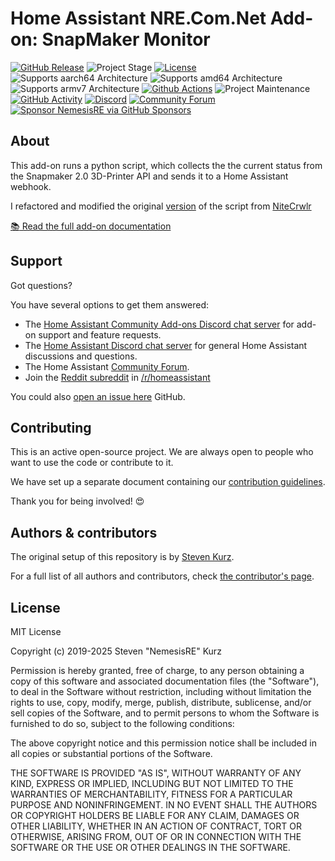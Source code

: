 # Home Assistant NRE.Com.Net Add-on: SnapMaker Monitor

[![GitHub Release][releases-shield]][releases] ![Project Stage][project-stage-shield] [![License][license-shield]](LICENSE.md)
![Supports aarch64 Architecture][aarch64-shield] ![Supports amd64 Architecture][amd64-shield] ![Supports armv7 Architecture][armv7-shield]
[![Github Actions][github-actions-shield]][github-actions] ![Project Maintenance][maintenance-shield] [![GitHub Activity][commits-shield]][commits]
[![Discord][discord-shield]][discord] [![Community Forum][forum-shield]][forum]
[![Sponsor NemesisRE via GitHub Sponsors][github-sponsors-shield]][github-sponsors]

## About

This add-on runs a python script, which collects the the current status from
the Snapmaker 2.0 3D-Printer API and sends it to a Home Assistant webhook.

I refactored and modified the original [version][original-script] of the script from [NiteCrwlr](https://github.com/NiteCrwlr)

[:books: Read the full add-on documentation][docs]

## Support

Got questions?

You have several options to get them answered:

- The [Home Assistant Community Add-ons Discord chat server][discord] for add-on
  support and feature requests.
- The [Home Assistant Discord chat server][discord-ha] for general Home
  Assistant discussions and questions.
- The Home Assistant [Community Forum][forum].
- Join the [Reddit subreddit][reddit] in [/r/homeassistant][reddit]

You could also [open an issue here][issue] GitHub.

## Contributing

This is an active open-source project. We are always open to people who want to
use the code or contribute to it.

We have set up a separate document containing our
[contribution guidelines](.github/CONTRIBUTING.md).

Thank you for being involved! :heart_eyes:

## Authors & contributors

The original setup of this repository is by [Steven Kurz][NemesisRE].

For a full list of all authors and contributors,
check [the contributor's page][contributors].

## License

MIT License

Copyright (c) 2019-2025 Steven "NemesisRE" Kurz

Permission is hereby granted, free of charge, to any person obtaining a copy
of this software and associated documentation files (the "Software"), to deal
in the Software without restriction, including without limitation the rights
to use, copy, modify, merge, publish, distribute, sublicense, and/or sell
copies of the Software, and to permit persons to whom the Software is
furnished to do so, subject to the following conditions:

The above copyright notice and this permission notice shall be included in all
copies or substantial portions of the Software.

THE SOFTWARE IS PROVIDED "AS IS", WITHOUT WARRANTY OF ANY KIND, EXPRESS OR
IMPLIED, INCLUDING BUT NOT LIMITED TO THE WARRANTIES OF MERCHANTABILITY,
FITNESS FOR A PARTICULAR PURPOSE AND NONINFRINGEMENT. IN NO EVENT SHALL THE
AUTHORS OR COPYRIGHT HOLDERS BE LIABLE FOR ANY CLAIM, DAMAGES OR OTHER
LIABILITY, WHETHER IN AN ACTION OF CONTRACT, TORT OR OTHERWISE, ARISING FROM,
OUT OF OR IN CONNECTION WITH THE SOFTWARE OR THE USE OR OTHER DEALINGS IN THE
SOFTWARE.

[aarch64-shield]: https://img.shields.io/badge/aarch64-yes-green.svg
[amd64-shield]: https://img.shields.io/badge/amd64-yes-green.svg
[armv7-shield]: https://img.shields.io/badge/armv7-yes-green.svg
[commits-shield]: https://img.shields.io/github/commit-activity/y/NRE-Com-Net/hassio-addon-snapmaker-monitor
[commits]: https://github.com/NRE-Com-Net/hassio-addon-snapmaker-monitor/commits/main
[contributors]: https://github.com/NRE-Com-Net/hassio-addon-snapmaker-monitor/graphs/contributors
[discord-ha]: https://discord.gg/c5DvZ4e
[discord-shield]: https://img.shields.io/discord/478094546522079232.svg
[discord]: https://discord.me/hassioaddons
[docs]: https://github.com/NRE-Com-Net/hassio-addon-snapmaker-monitor/blob/main/snapmaker-monitor/DOCS.md
[forum-shield]: https://img.shields.io/badge/community-forum-brightgreen.svg
[forum]: https://community.home-assistant.io/t/home-assistant-add-on-snapmaker-monitor/916652?u=nemesisre
[NemesisRE]: https://github.com/NemesisRE
[github-actions-shield]: https://github.com/NRE-Com-Net/hassio-addon-snapmaker-monitor/workflows/CI/badge.svg
[github-actions]: https://github.com/NRE-Com-Net/hassio-addon-snapmaker-monitor/actions
[github-sponsors-shield]: https://img.shields.io/github/sponsors/NemesisRE
[github-sponsors]: https://github.com/sponsors/NemesisRE
[issue]: https://github.com/NRE-Com-Net/hassio-addon-snapmaker-monitor/issues
[license-shield]: https://img.shields.io/github/license/NRE-Com-Net/hassio-addon-snapmaker-monitor
[maintenance-shield]: https://img.shields.io/maintenance/yes/2025.svg
[project-stage-shield]: https://img.shields.io/badge/project%20stage-production%20ready-brightgreen.svg
[reddit]: https://reddit.com/r/homeassistant
[releases-shield]: https://img.shields.io/github/release/NRE-Com-Net/hassio-addon-snapmaker-monitor.svg
[releases]: https://github.com/NRE-Com-Net/hassio-addon-snapmaker-monitor/releases
[original-script]: https://github.com/NiteCrwlr/playground/blob/main/SNStatus/SNStatusV2.py
